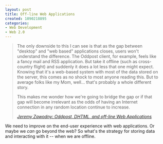 ```yaml
--- 
layout: post
title: Off-line Web Applications
created: 1090218895
categories: 
- Web Development
- Web 2.0
---
```

<blockquote>
<p>The only downside to this I can see is that as the gap between "desktop" and "web based" applications closes, users won't understand the difference.  The Oddpost client, for example, feels like a fancy mail and RSS application.  But take it offline (such as cross-country flight) and suddenly it does a lot less that one might expect.  Knowing that it's a web-based system with most of the data stored on the server, this comes as no shock to most anyone reading this.  But to average folks like my Mom, well... that's probably a whole different story.</p>

<p>This makes me wonder how we're going to bridge the gap or if that gap will become irrelevant as the odds of having an Internet connection in any random location continue to increase.</p>
<cite><a href="http://jeremy.zawodny.com/blog/archives/002241.html">Jeremy Zawodny: Oddpost, DHTML, and off-line Web Applications</a></cite>
</blockquote>

<p>We need to improve on the end-user experience with web applications. Or maybe we <em>can</em> go beyond the web? So what's the strategy for storing data and interacting with it -- when we are offline. </p>
